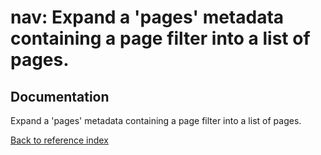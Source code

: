# nav: Expand a 'pages' metadata containing a page filter into a list of pages.

## Documentation

Expand a 'pages' metadata containing a page filter into a list of pages.

[Back to reference index](../README.md)
